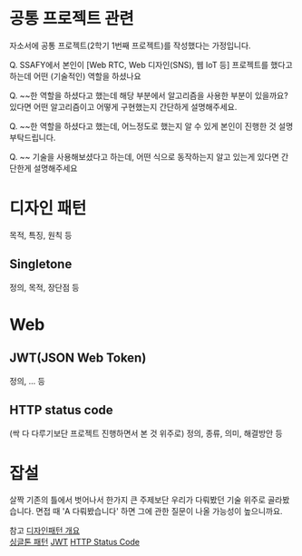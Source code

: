 # 공통 프로젝트 관련

자소서에 공통 프로젝트(2학기 1번째 프로젝트)를 작성했다는 가정입니다.

Q. SSAFY에서 본인이 [Web RTC, Web 디자인(SNS), 웹 IoT 등] 프로젝트를 했다고 하는데 어떤 (기술적인) 역할을 하셨나요

Q. ~~한 역할을 하셨다고 했는데 해당 부분에서 알고리즘을 사용한 부분이 있을까요? 있다면 어떤 알고리즘이고 어떻게 구현했는지 간단하게 설명해주세요.

Q. ~~한 역할을 하셨다고 했는데, 어느정도로 했는지 알 수 있게 본인이 진행한 것 설명 부탁드립니다.

Q. ~~ 기술을 사용해보셨다고 하는데, 어떤 식으로 동작하는지 알고 있는게 있다면 간단한게 설명해주세요

# 디자인 패턴

목적, 특징, 원칙 등

## Singletone

정의, 목적, 장단점 등

# Web

## JWT(JSON Web Token)

정의, ... 등

## HTTP status code

(싹 다 다루기보단 프로젝트 진행하면서 본 것 위주로)
정의, 종류, 의미, 해결방안 등

# 잡설

살짝 기존의 틀에서 벗어나서 한가지 큰 주제보단 우리가 다뤄봤던 기술 위주로 골라봤습니다. 면접 때 'A 다뤄봤습니다' 하면 그에 관한 질문이 나올 가능성이 높으니까요.

참고
[디자인패턴 개요](https://github.com/gyoogle/tech-interview-for-developer/blob/master/Design%20Pattern/%5BDesign%20Pattern%5D%20Overview.md)  
[싱글톤 패턴](https://github.com/gyoogle/tech-interview-for-developer/blob/master/Design%20Pattern/Singleton%20Pattern.md)
[JWT](<https://github.com/gyoogle/tech-interview-for-developer/blob/master/Web/JWT(JSON%20Web%20Token).md>)
[HTTP Status Code](https://github.com/gyoogle/tech-interview-for-developer/blob/master/Web/HTTP%20status%20code.md)
